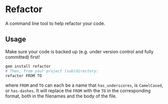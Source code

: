 # Refactor

A command line tool to help refactor your code.

## Usage

Make sure your code is backed up (e.g. under version control and fully committed) first!

```bash
gem install refactor
# Then, from your project (sub)directory:
refactor FROM TO
```

where `FROM` and `TO` can each be a name that `has_underscores`, is `CamelCased`, or `has-dashes`.  It will replace the `FROM` with the `TO` in the corresponding format, both in the filenames and the body of the file.
